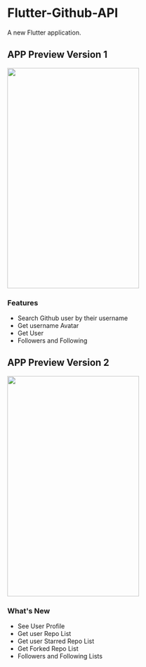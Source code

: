 # Flutter-Github-API

A new Flutter application.

## APP Preview Version 1
<img src="https://raw.githubusercontent.com/nitishk72/Flutter-Github-API/master/app.gif" width="300" height="500" />

### Features ###

* Search Github user by their username
* Get username Avatar
* Get User 
* Followers and Following

## APP Preview Version 2 ##
<img src="https://raw.githubusercontent.com/nitishk72/Flutter-Github-API/master/gif-v2.gif" width="300" height="500" />


### What's New ###

* See User Profile
* Get user Repo List
* Get user Starred Repo List
* Get Forked Repo List 
* Followers and Following Lists
